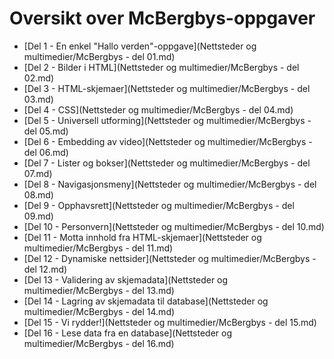 Oversikt over McBergbys-oppgaver
================================
 * [Del 1 - En enkel "Hallo verden"-oppgave](Nettsteder og multimedier/McBergbys - del 01.md)
 * [Del 2 - Bilder i HTML](Nettsteder og multimedier/McBergbys - del 02.md)
 * [Del 3 - HTML-skjemaer](Nettsteder og multimedier/McBergbys - del 03.md)
 * [Del 4 - CSS](Nettsteder og multimedier/McBergbys - del 04.md)
 * [Del 5 - Universell utforming](Nettsteder og multimedier/McBergbys - del 05.md)
 * [Del 6 - Embedding av video](Nettsteder og multimedier/McBergbys - del 06.md)
 * [Del 7 - Lister og bokser](Nettsteder og multimedier/McBergbys - del 07.md)
 * [Del 8 - Navigasjonsmeny](Nettsteder og multimedier/McBergbys - del 08.md)
 * [Del 9 - Opphavsrett](Nettsteder og multimedier/McBergbys - del 09.md)
 * [Del 10 - Personvern](Nettsteder og multimedier/McBergbys - del 10.md)
 * [Del 11 - Motta innhold fra HTML-skjemaer](Nettsteder og multimedier/McBergbys - del 11.md)
 * [Del 12 - Dynamiske nettsider](Nettsteder og multimedier/McBergbys - del 12.md)
 * [Del 13 - Validering av skjemadata](Nettsteder og multimedier/McBergbys - del 13.md)
 * [Del 14 - Lagring av skjemadata til database](Nettsteder og multimedier/McBergbys - del 14.md)
 * [Del 15 - Vi rydder!](Nettsteder og multimedier/McBergbys - del 15.md)
 * [Del 16 - Lese data fra en database](Nettsteder og multimedier/McBergbys - del 16.md)
